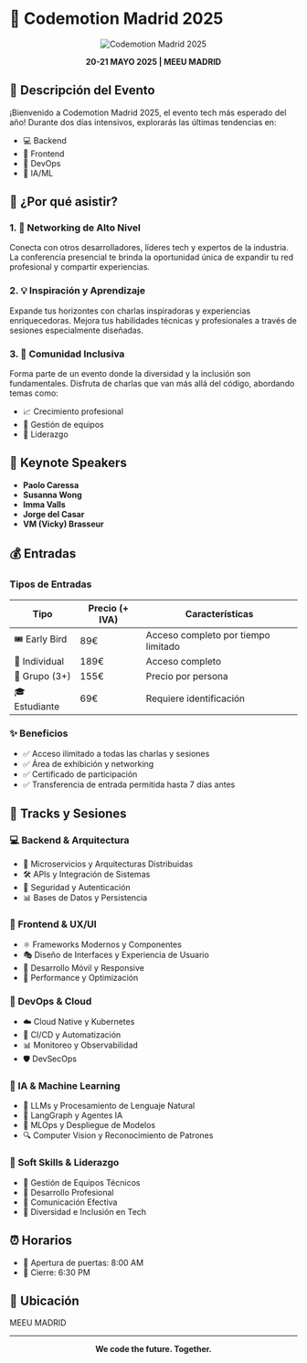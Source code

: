 # 🎉 Codemotion Madrid 2025

<div align="center">

![Codemotion Madrid 2025](https://conferences.codemotion.com/madrid2025/wp-content/uploads/sites/8/2024/12/Tavola-disegno-27-1.png)

**20-21 MAYO 2025 | MEEU MADRID**

</div>

## 🌟 Descripción del Evento

¡Bienvenido a Codemotion Madrid 2025, el evento tech más esperado del año! Durante dos días intensivos, explorarás las últimas tendencias en:

- 💻 Backend
- 🎨 Frontend
- 🚀 DevOps
- 🤖 IA/ML

## 🎯 ¿Por qué asistir?

### 1. 🤝 Networking de Alto Nivel

Conecta con otros desarrolladores, líderes tech y expertos de la industria. La conferencia presencial te brinda la oportunidad única de expandir tu red profesional y compartir experiencias.

### 2. 💡 Inspiración y Aprendizaje

Expande tus horizontes con charlas inspiradoras y experiencias enriquecedoras. Mejora tus habilidades técnicas y profesionales a través de sesiones especialmente diseñadas.

### 3. 🌈 Comunidad Inclusiva

Forma parte de un evento donde la diversidad y la inclusión son fundamentales. Disfruta de charlas que van más allá del código, abordando temas como:

- 📈 Crecimiento profesional
- 👥 Gestión de equipos
- 👑 Liderazgo

## 🎤 Keynote Speakers

- **Paolo Caressa**
- **Susanna Wong**
- **Imma Valls**
- **Jorge del Casar**
- **VM (Vicky) Brasseur**

## 💰 Entradas

### Tipos de Entradas

| Tipo          | Precio (+ IVA) | Características                     |
| ------------- | -------------- | ----------------------------------- |
| 🎟️ Early Bird | 89€            | Acceso completo por tiempo limitado |
| 🎫 Individual | 189€           | Acceso completo                     |
| 👥 Grupo (3+) | 155€           | Precio por persona                  |
| 🎓 Estudiante | 69€            | Requiere identificación             |

### ✨ Beneficios

- ✅ Acceso ilimitado a todas las charlas y sesiones
- ✅ Área de exhibición y networking
- ✅ Certificado de participación
- ✅ Transferencia de entrada permitida hasta 7 días antes

## 🎯 Tracks y Sesiones

### 💻 Backend & Arquitectura

- 🔄 Microservicios y Arquitecturas Distribuidas
- 🛠️ APIs y Integración de Sistemas
- 🔐 Seguridad y Autenticación
- 📊 Bases de Datos y Persistencia

### 🎨 Frontend & UX/UI

- ⚛️ Frameworks Modernos y Componentes
- 🎭 Diseño de Interfaces y Experiencia de Usuario
- 📱 Desarrollo Móvil y Responsive
- 🚀 Performance y Optimización

### 🔧 DevOps & Cloud

- ☁️ Cloud Native y Kubernetes
- 🔄 CI/CD y Automatización
- 📊 Monitoreo y Observabilidad
- 🛡️ DevSecOps

### 🤖 IA & Machine Learning

- 🧠 LLMs y Procesamiento de Lenguaje Natural
- 🔄 LangGraph y Agentes IA
- 🎯 MLOps y Despliegue de Modelos
- 🔍 Computer Vision y Reconocimiento de Patrones

### 👥 Soft Skills & Liderazgo

- 👑 Gestión de Equipos Técnicos
- 🌱 Desarrollo Profesional
- 🤝 Comunicación Efectiva
- 🌈 Diversidad e Inclusión en Tech

## ⏰ Horarios

- 🌅 Apertura de puertas: 8:00 AM
- 🌙 Cierre: 6:30 PM

## 📍 Ubicación

MEEU MADRID

---

<div align="center">

**We code the future. Together.**

</div>
